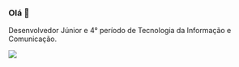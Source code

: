 
### Olá 👋
Desenvolvedor Júnior e 4° período de Tecnologia da Informação e Comunicação.


[<img src="https://img.shields.io/badge/linkedin-%230077B5.svg?&style=for-the-badge&logo=linkedin&logoColor=white" />](https://www.linkedin.com/in/vinicius-siess/)

